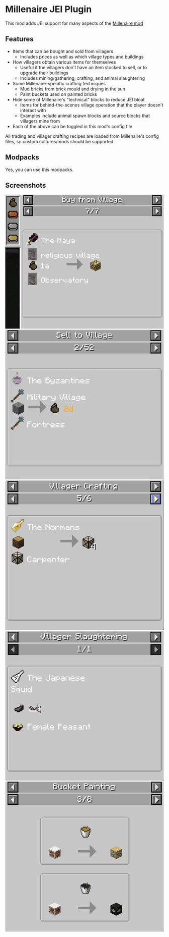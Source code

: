 # Millenaire JEI Plugin

This mod adds JEI support for many aspects of the [Millenaire mod](https://millenaire.org/)

## Features

 - Items that can be bought and sold from villagers
    - Includes prices as well as which village types and buildings
 - How villagers obtain various items for themselves
    - Useful if the villagers don't have an item stocked to sell, or to upgrade their buildings
    - Includes mining/gathering, crafting, and animal slaughtering
 - Some Millenaire-specific crafting techniques
    - Mud bricks from brick mould and drying in the sun
    - Paint buckets used on painted bricks
 - Hide some of Millenaire's "technical" blocks to reduce JEI bloat
    - Items for behind-the-scenes village operation that the player doesn't interact with
    - Examples include animal spawn blocks and source blocks that villagers mine from
 - Each of the above can be toggled in this mod's config file

All trading and villager crafting recipes are loaded from Millenaire's config files, so custom cultures/mods should be supported

## Modpacks

Yes, you can use this modpacks.

## Screenshots

![BuyFromVillage](Screenshots/BuyFromVillage.png)
![SellToVillage](Screenshots/SellToVillage.png)
![VillagerCrafting](Screenshots/VillagerCrafting.png)
![VillagerSlaughter](Screenshots/VillagerSlaughter.png)
![BucketPainting](Screenshots/BucketPainting.png)